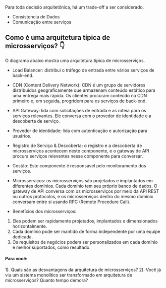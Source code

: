 Para toda decisão arquitetônica, há um trade-off a ser considerado.

- Consistencia de Dados
- Comunicação entre serviços

## Como é uma arquitetura típica de microsserviços? 👇

O diagrama abaixo mostra uma arquitetura típica de microsserviços.



- Load Balancer: distribui o tráfego de entrada entre vários serviços de back-end.

- CDN (Content Delivery Network): CDN é um grupo de servidores distribuídos geograficamente que armazenam conteúdo estático para uma entrega mais rápida. Os clientes procuram conteúdo na CDN primeiro e, em seguida, progridem para os serviços de back-end.

- API Gateway: lida com solicitações de entrada e as roteia para os serviços relevantes. Ele conversa com o provedor de identidade e a descoberta de serviço.

- Provedor de identidade: lida com autenticação e autorização para usuários.

- Registro de Serviço & Descoberta: o registro e a descoberta de microsserviços acontecem neste componente, e o gateway de API procura serviços relevantes nesse componente para conversar.

- Gestão: Este componente é responsável pelo monitoramento dos serviços.

- Microsserviços: os microsserviços são projetados e implantados em diferentes domínios. Cada domínio tem seu próprio banco de dados. O gateway de API conversa com os microsserviços por meio da API REST ou outros protocolos, e os microsserviços dentro do mesmo domínio conversam entre si usando RPC (Remote Procedure Call).

- Benefícios dos microsserviços:
1. Eles podem ser rapidamente projetados, implantados e dimensionados horizontalmente.
2. Cada domínio pode ser mantido de forma independente por uma equipe dedicada.
3. Os requisitos de negócios podem ser personalizados em cada domínio e melhor suportados, como resultado.

#### Para você: 
1). Quais são as desvantagens da arquitetura de microsserviços?
2). Você já viu um sistema monolítico ser transformado em arquitetura de microsserviços? Quanto tempo demora?


